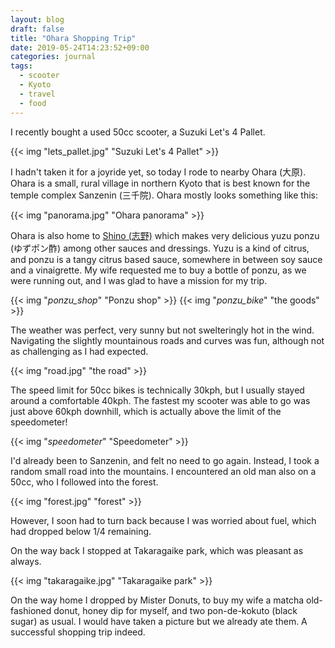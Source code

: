 ```yaml
---
layout: blog
draft: false
title: "Ohara Shopping Trip"
date: 2019-05-24T14:23:52+09:00
categories: journal
tags:
  - scooter
  - Kyoto
  - travel
  - food
---
```


I recently bought a used 50cc scooter, a Suzuki Let's 4 Pallet.

{{< img "lets_pallet.jpg" "Suzuki Let's 4 Pallet" >}}

I hadn't taken it for a joyride yet, so today I rode to nearby Ohara (大原). Ohara is a small, rural village in northern Kyoto that is best known for the temple complex Sanzenin (三千院). Ohara mostly looks something like this:

{{< img "panorama.jpg" "Ohara panorama" >}}

Ohara is also home to [Shino (志野)](http://www.sino.co.jp/index.htm) which makes very delicious yuzu ponzu (ゆずポン酢) among other sauces and dressings. Yuzu is a kind of citrus, and ponzu is a tangy citrus based sauce, somewhere in between soy sauce and a vinaigrette. My wife requested me to buy a bottle of ponzu, as we were running out, and I was glad to have a mission for my trip.

{{< img "*ponzu_shop*" "Ponzu shop" >}}
{{< img "*ponzu_bike*" "the goods" >}}

The weather was perfect, very sunny but not swelteringly hot in the wind. Navigating the slightly mountainous roads and curves was fun, although not as challenging as I had expected.

{{< img "road.jpg" "the road" >}}

The speed limit for 50cc bikes is technically 30kph, but I usually stayed around a comfortable 40kph. The fastest my scooter was able to go was just above 60kph downhill, which is actually above the limit of the speedometer!

{{< img "*speedometer*" "Speedometer" >}}

I'd already been to Sanzenin, and felt no need to go again. Instead, I took a random small road into the mountains. I encountered an old man also on a 50cc, who I followed into the forest.

{{< img "forest.jpg" "forest" >}}

However, I soon had to turn back because I was worried about fuel, which had dropped below 1/4 remaining.

On the way back I stopped at Takaragaike park, which was pleasant as always.

{{< img "takaragaike.jpg" "Takaragaike park" >}}

On the way home I dropped by Mister Donuts, to buy my wife a matcha old-fashioned donut, honey dip for myself, and two pon-de-kokuto (black sugar) as usual. I would have taken a picture but we already ate them. A successful shopping trip indeed.
